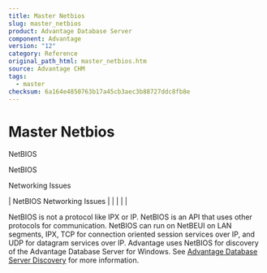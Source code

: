 ```yaml
---
title: Master Netbios
slug: master_netbios
product: Advantage Database Server
component: Advantage
version: "12"
category: Reference
original_path_html: master_netbios.htm
source: Advantage CHM
tags:
  - master
checksum: 6a164e4850763b17a45cb3aec3b88727ddc8fb8e
---
```


# Master Netbios

NetBIOS

NetBIOS

Networking Issues

| NetBIOS  Networking Issues |  |  |  |  |

NetBIOS is not a protocol like IPX or IP. NetBIOS is an API that uses other protocols for communication. NetBIOS can run on NetBEUI on LAN segments, IPX, TCP for connection oriented session services over IP, and UDP for datagram services over IP. Advantage uses NetBIOS for discovery of the Advantage Database Server for Windows. See [Advantage Database Server Discovery](master_advantage_database_server_discovery.md) for more information.
